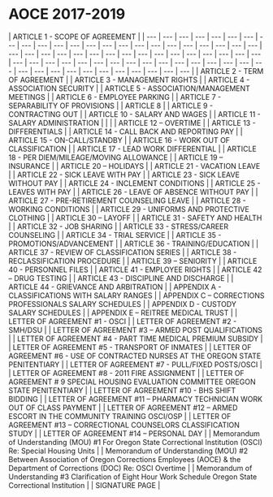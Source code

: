 # AOCE 2017-2019

| ARTICLE 1 - SCOPE OF AGREEMENT |
| --- | --- | --- | --- | --- | --- | --- | --- | --- | --- | --- | --- | --- | --- | --- | --- | --- | --- | --- | --- | --- | --- | --- | --- | --- | --- | --- | --- | --- | --- | --- | --- | --- | --- | --- | --- | --- | --- | --- | --- | --- | --- | --- | --- | --- | --- | --- | --- | --- | --- | --- | --- | --- | --- | --- | --- | --- | --- | --- | --- | --- | --- | --- | --- | --- | --- |
| ARTICLE 2 - TERM OF AGREEMENT |
| ARTICLE 3 - MANAGEMENT RIGHTS |
| ARTICLE 4 - ASSOCIATION SECURITY |
| ARTICLE 5 - ASSOCIATION/MANAGEMENT MEETINGS |
| ARTICLE 6 - EMPLOYEE PARKING |
| ARTICLE 7 - SEPARABILITY OF PROVISIONS |
| ARTICLE 8 |
| ARTICLE 9 - CONTRACTING OUT |
| ARTICLE 10 - SALARY AND WAGES |
| ARTICLE 11 - SALARY ADMINISTRATION |
|  |
| ARTICLE 12 – OVERTIME |
| ARTICLE 13 - DIFFERENTIALS |
| ARTICLE 14 - CALL BACK AND REPORTING PAY |
| ARTICLE 15 - ON-CALL/STANDBY |
| ARTICLE 16 - WORK OUT OF CLASSIFICATION |
| ARTICLE 17 - LEAD WORK DIFFERENTIAL |
| ARTICLE 18 - PER DIEM/MILEAGE/MOVING ALLOWANCE |
| ARTICLE 19 – INSURANCE |
| ARTICLE 20 – HOLIDAYS |
| ARTICLE 21 - VACATION LEAVE |
| ARTICLE 22 - SICK LEAVE WITH PAY |
| ARTICLE 23 - SICK LEAVE WITHOUT PAY |
| ARTICLE 24 - INCLEMENT CONDITIONS |
| ARTICLE 25 - LEAVES WITH PAY |
| ARTICLE 26 - LEAVE OF ABSENCE WITHOUT PAY |
| ARTICLE 27 - PRE-RETIREMENT COUNSELING LEAVE |
| ARTICLE 28 - WORKING CONDITIONS |
| ARTICLE 29 - UNIFORMS AND PROTECTIVE CLOTHING |
| ARTICLE 30 – LAYOFF |
| ARTICLE 31 - SAFETY AND HEALTH |
| ARTICLE 32 - JOB SHARING |
| ARTICLE 33 - STRESS/CAREER COUNSELING |
| ARTICLE 34 - TRIAL SERVICE |
| ARTICLE 35 - PROMOTIONS/ADVANCEMENT |
| ARTICLE 36 - TRAINING/EDUCATION |
| ARTICLE 37 - REVIEW OF CLASSIFICATION SERIES |
| ARTICLE 38 - RECLASSIFICATION PROCEDURE |
| ARTICLE 39 – SENIORITY |
| ARTICLE 40 - PERSONNEL FILES |
| ARTICLE 41 - EMPLOYEE RIGHTS |
| ARTICLE 42 – DRUG TESTING |
| ARTICLE 43 - DISCIPLINE AND DISCHARGE |
| ARTICLE 44 - GRIEVANCE AND ARBITRATION |
| APPENDIX A - CLASSIFICATIONS WITH SALARY RANGES |
| APPENDIX C – CORRECTIONS PROFESSIONALS SALARY SCHEDULES |
| APPENDIX D - CUSTODY SALARY SCHEDULES |
| APPENDIX E – REITREE MEDICAL TRUST |
| LETTER OF AGREEMENT \#1 - OSCI |
| LETTER OF AGREEMENT \#2 - SMH/DSU |
| LETTER OF AGREEMENT \#3 – ARMED POST QUALIFICATIONS |
| LETTER OF AGREEMENT \#4 - PART TIME MEDICAL PREMIUM SUBSIDY |
| LETTER OF AGREEMENT \#5 - TRANSPORT OF INMATES |
| LETTER OF AGREEMENT \#6 - USE OF CONTRACTED NURSES AT THE OREGON STATE PENITENTIARY |
| LETTER OF AGREEMENT \#7 - PULL/FIXED POSTS/OSCI |
| LETTER OF AGREEMENT \#8 - 2011 FIRE ASSIGNMENT |
| LETTER OF AGREEMENT \# 9 SPECIAL HOUSING EVALUATION COMMITTEE OREGON STATE PENITENTIARY |
| LETTER OF AGREEMENT \#10 - BHS SHIFT BIDDING |
| LETTER OF AGREEMENT \#11 – PHARMACY TECHNICIAN WORK OUT OF CLASS PAYMENT |
| LETTER OF AGREEMENT \#12 – ARMED ESCORT IN THE COMMUNITY TRAINING OSCI/OSP |
| LETTER OF AGREEMENT \#13 – CORRECTIONAL COUNSELORS CLASSIFICATION STUDY |
| LETTER OF AGREEMENT \#14 – PERSONAL DAY |
| Memorandum of Understanding \(MOU\) \#1  For Oregon State Correctional Institution \(OSCI\) Re: Special Housing Units |
| Memorandum of Understanding \(MOU\) \#2 Between Association of Oregon Corrections Employees \(AOCE\) & the Department of Corrections \(DOC\) Re: OSCI Overtime |
| Memorandum of Understanding \#3 Clarification of Eight Hour Work Schedule Oregon State Correctional Institution |
| SIGNATURE PAGE |

